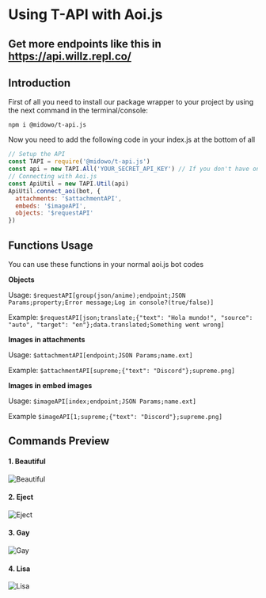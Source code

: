 # Using T-API with Aoi.js
Get more endpoints like this in https://api.willz.repl.co/
----
## Introduction
First of all you need to install our package wrapper to your project by using the next command in the terminal/console:

```
npm i @midowo/t-api.js
```

Now you need to add the following code in your index.js at the bottom of all
```js
// Setup the API
const TAPI = require('@midowo/t-api.js')
const api = new TAPI.All('YOUR_SECRET_API_KEY') // If you don't have one join our Support Server and ask for one!
// Connecting with Aoi.js
const ApiUtil = new TAPI.Util(api)
ApiUtil.connect_aoi(bot, {
  attachments: '$attachmentAPI',
  embeds: '$imageAPI',
  objects: '$requestAPI'
})
```

## Functions Usage
You can use these functions in your normal aoi.js bot codes

**Objects**

Usage: `$requestAPI[group(json/anime);endpoint;JSON Params;property;Error message;Log in console?(true/false)]`

Example: `$requestAPI[json;translate;{"text": "Hola mundo!", "source": "auto", "target": "en"};data.translated;Something went wrong]`

**Images in attachments**

Usage: `$attachmentAPI[endpoint;JSON Params;name.ext]`

Example: `$attachmentAPI[supreme;{"text": "Discord"};supreme.png]`

**Images in embed images**

Usage: `$imageAPI[index;endpoint;JSON Params;name.ext]`

Example `$imageAPI[1;supreme;{"text": "Discord"};supreme.png]`

## Commands Preview

#### 1. Beautiful
![Beautiful](https://cdn.discordapp.com/attachments/895825126308847616/949838013918224414/canvas.png)
#### 2. Eject
![Eject](https://cdn.discordapp.com/attachments/895825126308847616/949838154079272990/ejected.gif)
#### 3. Gay
![Gay](https://cdn.discordapp.com/attachments/895825126308847616/949838231099293726/canvas.png)
#### 4. Lisa
![Lisa](https://cdn.discordapp.com/attachments/895825126308847616/949838998577229904/canvas.png)

